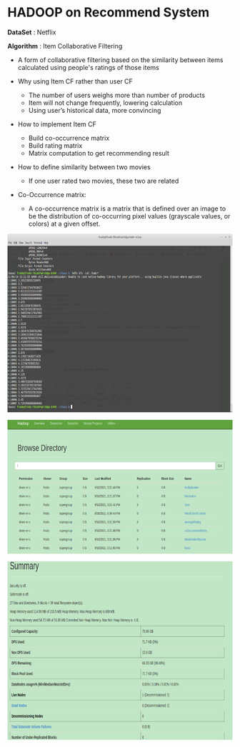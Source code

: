 # HADOOP on Recommend System

**DataSet** : Netflix

**Algorithm** : Item Collaborative Filtering

* A form of collaborative filtering based on the similarity between items calculated using people's ratings of those items

* Why using Item CF rather than user CF
    * The number of users weighs more than number of products
    * Item will not change frequently, lowering calculation
    * Using user’s historical data, more convincing
    
* How to implement Item CF
    * Build co-occurrence matrix
    * Build rating matrix
    * Matrix computation to get recommending result
 
* How to define similarity between two movies
    * If one user rated two movies, these two are related
    
* Co-Occurrence matrix:
    * A co-occurrence matrix is a matrix that is defined over an image to be the distribution of co-occurring pixel values (grayscale values, or colors) at a given offset.


<p align="center">
<img src="./results/Screenshot from 2021-09-10 15-22-36.png"  style="width:1200px;height:400px;" />
</p>

<p align="center">
<img src="./results/Screenshot from 2021-09-10 15-24-34.png"  style="width:800px;height:300px;" />
</p>

<p align="center">
<img src="./results/Screenshot from 2021-09-10 15-25-32.png"  style="width:1200px;height:400px;" />
</p>

